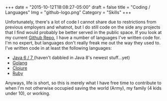 +++
date = "2015-10-12T18:08:27-05:00"
draft = false
title = "Coding / Languages"
Img = "github-logo.png"
Category = "Skills"
+++

Unfortunately, there's a lot of code I cannot share due to restrictions from
previous employers and whatnot, but I do still code on the side any projects
that I find would probably be better served in the public space.  If you look at
my current [Github Repo](https://github.com/klauern?tab=repositories), I have
a number of languages I've written code for.  I'm no expert, but languages don't
really freak me out the way they used to.  I've written code in at least the
following languages:

* [Java 6 / 7 ](https://github.com/search?utf8=%E2%9C%93&q=user%3Aklauern+language%3ARuby&type=Repositories&ref=searchresults)(haven't dabbled in Java 8's newest stuff...yet)
* [Golang](https://github.com/search?utf8=%E2%9C%93&q=user%3Aklauern+language%3AGo&type=Repositories&ref=advsearch&l=Go&l=)
* [Clojure](https://github.com/search?utf8=%E2%9C%93&q=user%3Aklauern+language%3AClojure&type=Repositories&ref=searchresults)
* [Ruby](https://github.com/search?utf8=%E2%9C%93&q=user%3Aklauern+language%3ARuby&type=Repositories&ref=searchresults)

Anyways, life is short, so this is merely what I have free time to contribute to
when I'm not otherwise occupied saving the world (Army), my family (4 kids under
10), or working.

